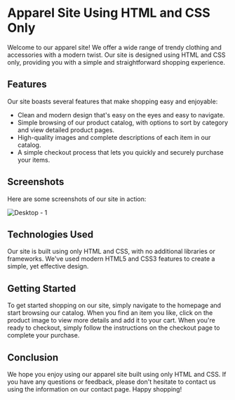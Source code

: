 

# Apparel Site Using HTML and CSS Only

Welcome to our apparel site! We offer a wide range of trendy clothing and accessories with a modern twist. Our site is designed using HTML and CSS only, providing you with a simple and straightforward shopping experience.

## Features

Our site boasts several features that make shopping easy and enjoyable:

- Clean and modern design that's easy on the eyes and easy to navigate.
- Simple browsing of our product catalog, with options to sort by category and view detailed product pages.
- High-quality images and complete descriptions of each item in our catalog.
- A simple checkout process that lets you quickly and securely purchase your items.

## Screenshots

Here are some screenshots of our site in action:

![Desktop - 1](https://user-images.githubusercontent.com/71315985/233767280-24d91694-b569-4b24-8bc5-f3109d7cd68a.png)

## Technologies Used

Our site is built using only HTML and CSS, with no additional libraries or frameworks. We've used modern HTML5 and CSS3 features to create a simple, yet effective design.

## Getting Started

To get started shopping on our site, simply navigate to the homepage and start browsing our catalog. When you find an item you like, click on the product image to view more details and add it to your cart. When you're ready to checkout, simply follow the instructions on the checkout page to complete your purchase.

## Conclusion

We hope you enjoy using our apparel site built using only HTML and CSS. If you have any questions or feedback, please don't hesitate to contact us using the information on our contact page. Happy shopping!
